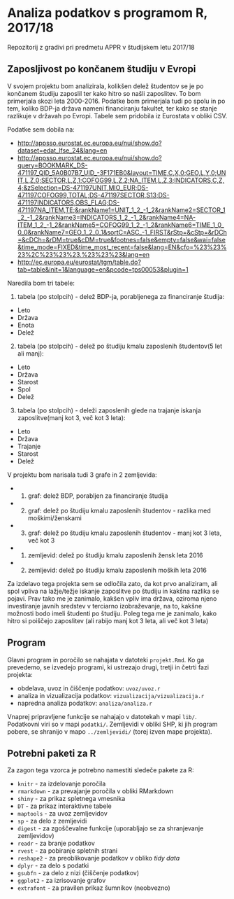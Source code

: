 # Analiza podatkov s programom R, 2017/18

Repozitorij z gradivi pri predmetu APPR v študijskem letu 2017/18

## Zaposljivost po končanem študiju v Evropi

V svojem projektu bom analizirala, kolikšen delež študentov se je po končanem študiju zaposlil ter kako hitro so našli zaposlitev. To bom primerjala skozi leta 2000-2016. Podatke bom primerjala tudi po spolu in po tem, koliko BDP-ja država nameni financiranju fakultet, ter kako se stanje razlikuje v državah po Evropi. Tabele sem pridobila iz Eurostata v obliki CSV.

Podatke sem dobila na:
* http://appsso.eurostat.ec.europa.eu/nui/show.do?dataset=edat_lfse_24&lang=en
* http://appsso.eurostat.ec.europa.eu/nui/show.do?query=BOOKMARK_DS-471197_QID_5A0B07B7_UID_-3F171EB0&layout=TIME,C,X,0;GEO,L,Y,0;UNIT,L,Z,0;SECTOR,L,Z,1;COFOG99,L,Z,2;NA_ITEM,L,Z,3;INDICATORS,C,Z,4;&zSelection=DS-471197UNIT,MIO_EUR;DS-471197COFOG99,TOTAL;DS-471197SECTOR,S13;DS-471197INDICATORS,OBS_FLAG;DS-471197NA_ITEM,TE;&rankName1=UNIT_1_2_-1_2&rankName2=SECTOR_1_2_-1_2&rankName3=INDICATORS_1_2_-1_2&rankName4=NA-ITEM_1_2_-1_2&rankName5=COFOG99_1_2_-1_2&rankName6=TIME_1_0_0_0&rankName7=GEO_1_2_0_1&sortC=ASC_-1_FIRST&rStp=&cStp=&rDCh=&cDCh=&rDM=true&cDM=true&footnes=false&empty=false&wai=false&time_mode=FIXED&time_most_recent=false&lang=EN&cfo=%23%23%23%2C%23%23%23.%23%23%23&lang=en
* http://ec.europa.eu/eurostat/tgm/table.do?tab=table&init=1&language=en&pcode=tps00053&plugin=1

Naredila bom tri tabele:
 1. tabela (po stolpcih) - delež BDP-ja, porabljenega za financiranje študija: 
  * Leto
  * Država
  * Enota
  * Delež

2. tabela (po stolpcih) - delež po študiju kmalu zaposlenih študentov(5 let ali manj): 
  * Leto
  * Država
  * Starost
  * Spol
  * Delež
  
3. tabela (po stolpcih) - deleži zaposlenih glede na trajanje iskanja zaposlitve(manj kot 3, več kot 3 leta): 
  * Leto
  * Država
  * Trajanje
  * Starost
  * Delež
  
V projektu bom narisala tudi 3 grafe in 2 zemljevida:
 * 1. graf: delež BDP, porabljen za financiranje študija
 * 2. graf: delež po študiju kmalu zaposlenih študentov - razlika med moškimi/ženskami
 * 3. graf: delež po študiju kmalu zaposlenih študentov - manj kot 3 leta, več kot 3
 * 1. zemljevid: delež po študiju kmalu zaposlenih žensk leta 2016
 * 2. zemljevid: delež po študiju kmalu zaposlenih moških leta 2016
 
Za izdelavo tega projekta sem se odločila zato, da kot prvo analiziram, ali spol vpliva na lažje/težje iskanje zaposlitve po študiju in kakšna razlika se pojavi. Prav tako me je zanimalo, kakšen vpliv ima država, oziroma njeno investiranje javnih sredstev v terciarno izobraževanje, na to, kakšne možnosti bodo imeli študenti po študiju. Poleg tega me je zanimalo, kako hitro si poiščejo zaposlitev (ali rabijo manj kot 3 leta, ali več kot 3 leta)

## Program

Glavni program in poročilo se nahajata v datoteki `projekt.Rmd`. Ko ga prevedemo,
se izvedejo programi, ki ustrezajo drugi, tretji in četrti fazi projekta:

* obdelava, uvoz in čiščenje podatkov: `uvoz/uvoz.r`
* analiza in vizualizacija podatkov: `vizualizacija/vizualizacija.r`
* napredna analiza podatkov: `analiza/analiza.r`

Vnaprej pripravljene funkcije se nahajajo v datotekah v mapi `lib/`. Podatkovni
viri so v mapi `podatki/`. Zemljevidi v obliki SHP, ki jih program pobere, se
shranijo v mapo `../zemljevidi/` (torej izven mape projekta).

## Potrebni paketi za R

Za zagon tega vzorca je potrebno namestiti sledeče pakete za R:

* `knitr` - za izdelovanje poročila
* `rmarkdown` - za prevajanje poročila v obliki RMarkdown
* `shiny` - za prikaz spletnega vmesnika
* `DT` - za prikaz interaktivne tabele
* `maptools` - za uvoz zemljevidov
* `sp` - za delo z zemljevidi
* `digest` - za zgoščevalne funkcije (uporabljajo se za shranjevanje zemljevidov)
* `readr` - za branje podatkov
* `rvest` - za pobiranje spletnih strani
* `reshape2` - za preoblikovanje podatkov v obliko *tidy data*
* `dplyr` - za delo s podatki
* `gsubfn` - za delo z nizi (čiščenje podatkov)
* `ggplot2` - za izrisovanje grafov
* `extrafont` - za pravilen prikaz šumnikov (neobvezno)
